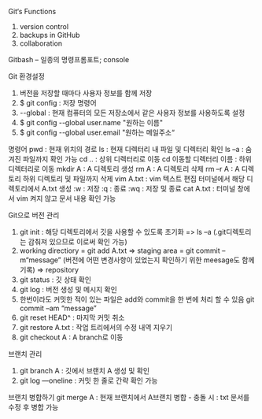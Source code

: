 Git‘s Functions
1. version control
2. backups in GitHub
3. collaboration

Gitbash – 일종의 명령프롬포트; console

Git 환경설정
1. 버전을 저장할 때마다 사용자 정보를 함께 저장
2. $ git config : 저장 명령어
3. --global : 현재 컴퓨터의 모든 저장소에서 같은 사용자 정보를 사용하도록 설정
4. $ git config --global user.name "원하는 이름"
5. $ git config --global user.email "원하는 메일주소“

명령어
pwd : 현재 위치의 경로
ls : 현재 디렉터리 내 파일 및 디렉터리 확인
ls –a : 숨겨진 파일까지 확인 가능
cd .. : 상위 디렉터리로 이동
cd 이동할 디렉터리 이름 : 하위 디렉터리로 이동
mkdir A : A 디렉토리 생성
rm A : A 디렉토리 삭제
rm –r A : A 디렉토리 하위 디렉토리 및 파일까지 삭제
vim A.txt : vim 텍스트 편집 터미널에서 해당 디렉토리에서 A.txt 생성
	:w : 저장
	:q : 종료
	:wq : 저장 및 종료
cat A.txt : 터미널 창에서 vim 켜지 않고 문서 내용 확인 가능

Git으로 버전 관리
1. git init : 해당 디렉토리에서 깃을 사용할 수 있도록 초기화 => ls –a (.git디렉토리는 감춰져 있으므로 이로써 확인 가능)
2. working directiory = git add A.txt => staging area = git commit –m“message” (버전에 어떤 변경사항이 있었는지 확인하기 위한 meesage도 함께 기록) => repository
3. git status : 깃 상태 확인
4. git log : 버전 생성 및 메시지 확인
5. 한번이라도 커밋한 적이 있는 파일은 add와 commit을 한 번에 처리 할 수 있음
	git commit –am “message” 
6. git reset HEAD^ : 마지막 커밋 취소
7. git restore A.txt : 작업 트리에서의 수정 내역 지우기
8. git checkout A : A branch로 이동

브랜치 관리
1. git branch A : 깃에서 브랜치 A 생성 및 확인 
2. git log —oneline : 커밋 한 줄로 간략 확인 가능

브랜치 병합하기
git merge A : 현재 브랜치에서 A브랜치 병합 - 충돌 시 : txt 문서를 수정 후 병합 가능

